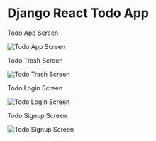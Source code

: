 
# Django React Todo App


Todo App Screen

![Todo App Screen](/../development/images/RK-TODO-N-app-screen.png?raw=true)

Todo Trash Screen

![Todo Trash Screen](/../development/images/RK-TODO-G-trash-screen.png?raw=true)

Todo Login Screen

![Todo Login Screen](/../development/images/login-screen.png?raw=true)

Todo Signup Screen

![Todo Signup Screen](/../development/images/signup-screen.png?raw=true)
